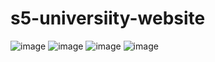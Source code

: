 # s5-universiity-website

![image](https://user-images.githubusercontent.com/91605867/226311433-0d831f37-8875-40ad-8afa-09f7c203c955.png)
![image](https://user-images.githubusercontent.com/91605867/226311486-2035659a-1f13-4758-971a-844df8c51868.png)
![image](https://user-images.githubusercontent.com/91605867/226311552-d3b6fabe-9844-4c52-b22e-0e0e239702e4.png)
![image](https://user-images.githubusercontent.com/91605867/226311808-8ef85f29-1feb-46cd-936b-b340d721fc88.png)


